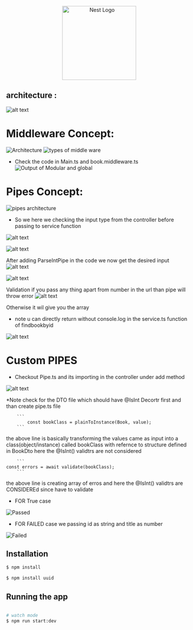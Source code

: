<p align="center">
  <a href="http://nestjs.com/" target="blank"><img src="https://nestjs.com/img/logo-small.svg" width="200" alt="Nest Logo" /></a>
</p>


## architecture : 
![alt text](image-1.png)


# Middleware Concept:
![Architecture ](image-2.png)
![types of middle ware](image.png)


* Check the code in Main.ts and book.middleware.ts
![Output of Modular and global](image-3.png)


# Pipes Concept:

![pipes architecture](image-4.png)

* So we here we checking the input type from the controller before passing to service function

![alt text](image-5.png)

![alt text](image-6.png)

After adding ParseIntPipe in the code we now get the desired input
![alt text](image-7.png)

![alt text](image-8.png)

Validation if you pass any thing apart from number in the url than pipe will throw error
![alt text](image-9.png)

Otherwise it wil give you the array
* note u can directly return without console.log in the service.ts function of findbookbyid

![alt text](image-10.png)


# Custom PIPES
* Checkout Pipe.ts and its importing in the controller under add method


![alt text](image-11.png)


*Note check for the DTO file which should have @IsInt Decortr first and than create pipe.ts file 

        ```
            const bookClass = plainToInstance(Book, value);
        ```
the above line is basically transforming the values came as input into a class(object/instance) called bookClass with refernce to structure defined in BookDto  here the @IsInt()  validtrs are not considered

        ```
    const errors = await validate(bookClass);
        ```
the above line is creating array of erros and  here the @IsInt()  validtrs are CONSIDEREd since have to validate

  
  * FOR True case 

![Passed](image-13.png)


  * FOR FAILED  case 
  we passing id as string
  and title as number

![Failed](image-14.png)

## Installation

```bash
$ npm install   

$ npm install uuid
```

## Running the app

```bash

# watch mode
$ npm run start:dev



```